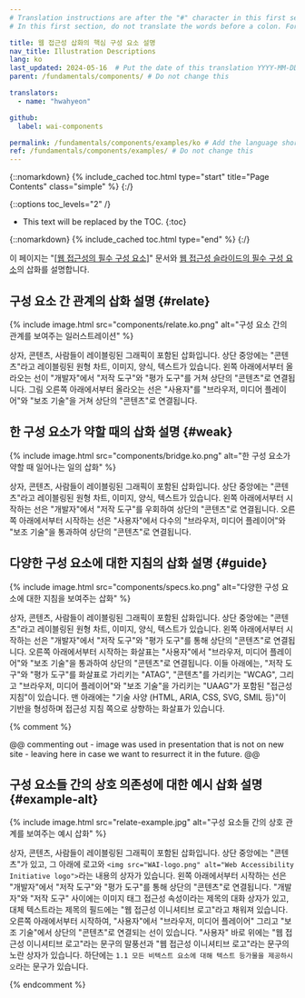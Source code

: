 ```yaml
---
# Translation instructions are after the "#" character in this first section. They are comments that do not show up in the web page. You do not need to translate the instructions after "#".
# In this first section, do not translate the words before a colon. For example, do not translate "title:". Do translate the text after "title:"

title: 웹 접근성 삽화의 핵심 구성 요소 설명
nav_title: Illustration Descriptions
lang: ko
last_updated: 2024-05-16  # Put the date of this translation YYYY-MM-DD (with month in the middle)
parent: /fundamentals/components/ # Do not change this

translators:
  - name: "hwahyeon"

github:
  label: wai-components

permalink: /fundamentals/components/examples/ko # Add the language shortcode to the end; for example /path/to/file/fr
ref: /fundamentals/components/examples/ # Do not change this
---
```


{::nomarkdown}
{% include_cached toc.html type="start" title="Page Contents" class="simple" %}
{:/}

{::options toc_levels="2" /}

-   This text will be replaced by the TOC.
{:toc}

{::nomarkdown}
{% include_cached toc.html type="end" %}
{:/}

이 페이지는 "[[웹 접근성의 필수 구성 요소]](/fundamentals/components/)" 문서와 [웹 접근성 슬라이드의 필수 구성 요소](https://www.w3.org/WAI/intro/components-slides)의 삽화를 설명합니다.

## 구성 요소 간 관계의 삽화 설명 {#relate}

{% include image.html src="components/relate.ko.png" alt="구성 요소 간의 관계를 보여주는 일러스트레이션" %}

상자, 콘텐츠, 사람들이 레이블링된 그래픽이 포함된 삽화입니다. 상단 중앙에는 "콘텐츠"라고 레이블링된 원형 차트, 이미지, 양식, 텍스트가 있습니다. 왼쪽 아래에서부터 올라오는 선이 "개발자"에서 "저작 도구"와 "평가 도구"를 거쳐 상단의 "콘텐츠"로 연결됩니다. 그림 오른쪽 아래에서부터 올라오는 선은 "사용자"를 "브라우저, 미디어 플레이어"와 "보조 기술"을 거쳐 상단의 "콘텐츠"로 연결됩니다.

## 한 구성 요소가 약할 때의 삽화 설명 {#weak}

{% include image.html src="components/bridge.ko.png" alt="한 구성 요소가 약할 때 일어나는 일의 삽화" %}

상자, 콘텐츠, 사람들이 레이블링된 그래픽이 포함된 삽화입니다. 상단 중앙에는 "콘텐츠"라고 레이블링된 원형 차트, 이미지, 양식, 텍스트가 있습니다. 왼쪽 아래에서부터 시작하는 선은 "개발자"에서 "저작 도구"를 우회하여 상단의 "콘텐츠"로 연결됩니다. 오른쪽 아래에서부터 시작하는 선은 "사용자"에서 다수의 "브라우저, 미디어 플레이어"와 "보조 기술"을 통과하여 상단의 "콘텐츠"로 연결됩니다.

## 다양한 구성 요소에 대한 지침의 삽화 설명 {#guide}

{% include image.html src="components/specs.ko.png" alt="다양한 구성 요소에 대한 지침을 보여주는 삽화" %}

상자, 콘텐츠, 사람들이 레이블링된 그래픽이 포함된 삽화입니다. 상단 중앙에는 "콘텐츠"라고 레이블링된 원형 차트, 이미지, 양식, 텍스트가 있습니다. 왼쪽 아래에서부터 시작하는 선은 "개발자"에서 "저작 도구"와 "평가 도구"를 통해 상단의 "콘텐츠"로 연결됩니다. 오른쪽 아래에서부터 시작하는 화살표는 "사용자"에서 "브라우저, 미디어 플레이어"와 "보조 기술"을 통과하여 상단의 "콘텐츠"로 연결됩니다. 이들 아래에는, "저작 도구"와 "평가 도구"를 화살표로 가리키는 "ATAG", "콘텐츠"를 가리키는 "WCAG", 그리고 "브라우저, 미디어 플레이어"와 "보조 기술"을 가리키는 "UAAG"가 포함된 "접근성 지침"이 있습니다. 맨 아래에는 "기술 사양 (HTML, ARIA, CSS, SVG, SMIL 등)"이 기반을 형성하며 접근성 지침 쪽으로 상향하는 화살표가 있습니다.

{% comment %}

@@ commenting out - image was used in presentation that is not on new site - leaving here in case we want to resurrect it in the future. @@

## 구성 요소들 간의 상호 의존성에 대한 예시 삽화 설명 {#example-alt}

{% include image.html src="relate-example.jpg" alt="구성 요소들 간의 상호 관계를 보여주는 예시 삽화" %}

상자, 콘텐츠, 사람들이 레이블링된 그래픽이 포함된 삽화입니다. 상단 중앙에는 "콘텐츠"가 있고, 그 아래에 로고와 `<img src="WAI-logo.png" alt="Web Accessibility Initiative logo">`라는 내용의 상자가 있습니다. 왼쪽 아래에서부터 시작하는 선은 "개발자"에서 "저작 도구"와 "평가 도구"를 통해 상단의 "콘텐츠"로 연결됩니다. "개발자"와 "저작 도구" 사이에는 이미지 태그 접근성 속성이라는 제목의 대화 상자가 있고, 대체 텍스트라는 제목의 필드에는 "웹 접근성 이니셔티브 로고"라고 채워져 있습니다. 오른쪽 아래에서부터 시작하여, "사용자"에서 "브라우저, 미디어 플레이어" 그리고 "보조 기술"에서 상단의 "콘텐츠"로 연결되는 선이 있습니다. "사용자" 바로 위에는 "웹 접근성 이니셔티브 로고"라는 문구의 말풍선과 "웹 접근성 이니셔티브 로고"라는 문구의 노란 상자가 있습니다. 하단에는 `1.1 모든 비텍스트 요소에 대해 텍스트 등가물을 제공하시오`라는 문구가 있습니다. 

{% endcomment %}
